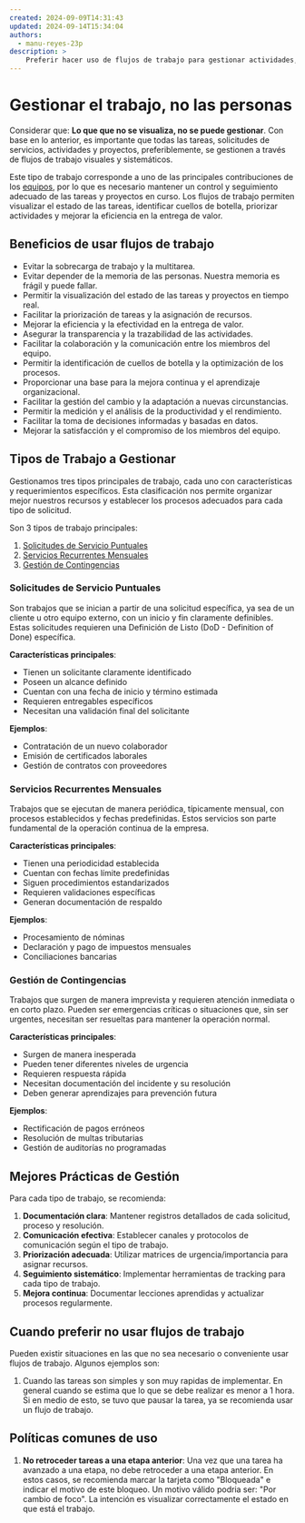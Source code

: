 ```yaml
---
created: 2024-09-09T14:31:43
updated: 2024-09-14T15:34:04
authors:
  - manu-reyes-23p
description: >
    Preferir hacer uso de flujos de trabajo para gestionar actividades, solicitudes generales, tareas y proyectos.
---
```


# Gestionar el trabajo, no las personas

Considerar que: **Lo que que no se visualiza, no se puede gestionar**. Con base en lo anterior, es importante que todas las tareas, solicitudes de servicios, actividades y proyectos, preferiblemente, se gestionen a través de flujos de trabajo visuales y sistemáticos.

Este tipo de trabajo corresponde a uno de las principales contribuciones de los [equipos](/organization#equipos-operacionales), por lo que es necesario mantener un control y seguimiento adecuado de las tareas y proyectos en curso. Los flujos de trabajo permiten visualizar el estado de las tareas, identificar cuellos de botella, priorizar actividades y mejorar la eficiencia en la entrega de valor.

## Beneficios de usar flujos de trabajo

- Evitar la sobrecarga de trabajo y la multitarea.
- Evitar depender de la memoria de las personas. Nuestra memoria es frágil y puede fallar.
- Permitir la visualización del estado de las tareas y proyectos en tiempo real.
- Facilitar la priorización de tareas y la asignación de recursos.
- Mejorar la eficiencia y la efectividad en la entrega de valor.
- Asegurar la transparencia y la trazabilidad de las actividades.
- Facilitar la colaboración y la comunicación entre los miembros del equipo.
- Permitir la identificación de cuellos de botella y la optimización de los procesos.
- Proporcionar una base para la mejora continua y el aprendizaje organizacional.
- Facilitar la gestión del cambio y la adaptación a nuevas circunstancias.
- Permitir la medición y el análisis de la productividad y el rendimiento.
- Facilitar la toma de decisiones informadas y basadas en datos.
- Mejorar la satisfacción y el compromiso de los miembros del equipo.

## Tipos de Trabajo a Gestionar

Gestionamos tres tipos principales de trabajo, cada uno con características y requerimientos específicos. Esta clasificación nos permite organizar mejor nuestros recursos y establecer los procesos adecuados para cada tipo de solicitud.

Son 3 tipos de trabajo principales:

1. [Solicitudes de Servicio Puntuales](#solicitudes-de-servicio-puntuales)
2. [Servicios Recurrentes Mensuales](#servicios-recurrentes-mensuales)
3. [Gestión de Contingencias](#gestión-de-contingencias)

### Solicitudes de Servicio Puntuales

Son trabajos que se inician a partir de una solicitud específica, ya sea de un cliente u otro equipo externo, con un inicio y fin claramente definibles. Estas solicitudes requieren una Definición de Listo (DoD - Definition of Done) específica.

**Características principales**:

- Tienen un solicitante claramente identificado
- Poseen un alcance definido
- Cuentan con una fecha de inicio y término estimada
- Requieren entregables específicos
- Necesitan una validación final del solicitante

**Ejemplos**:

- Contratación de un nuevo colaborador
- Emisión de certificados laborales
- Gestión de contratos con proveedores

### Servicios Recurrentes Mensuales

Trabajos que se ejecutan de manera periódica, típicamente mensual, con procesos establecidos y fechas predefinidas. Estos servicios son parte fundamental de la operación continua de la empresa.

**Características principales**:

- Tienen una periodicidad establecida
- Cuentan con fechas límite predefinidas
- Siguen procedimientos estandarizados
- Requieren validaciones específicas
- Generan documentación de respaldo

**Ejemplos**:

- Procesamiento de nóminas
- Declaración y pago de impuestos mensuales
- Conciliaciones bancarias

### Gestión de Contingencias

Trabajos que surgen de manera imprevista y requieren atención inmediata o en corto plazo. Pueden ser emergencias críticas o situaciones que, sin ser urgentes, necesitan ser resueltas para mantener la operación normal.

**Características principales**:

- Surgen de manera inesperada
- Pueden tener diferentes niveles de urgencia
- Requieren respuesta rápida
- Necesitan documentación del incidente y su resolución
- Deben generar aprendizajes para prevención futura

**Ejemplos**:

- Rectificación de pagos erróneos
- Resolución de multas tributarias
- Gestión de auditorías no programadas

## Mejores Prácticas de Gestión

Para cada tipo de trabajo, se recomienda:

1. **Documentación clara**: Mantener registros detallados de cada solicitud, proceso y resolución.
2. **Comunicación efectiva**: Establecer canales y protocolos de comunicación según el tipo de trabajo.
3. **Priorización adecuada**: Utilizar matrices de urgencia/importancia para asignar recursos.
4. **Seguimiento sistemático**: Implementar herramientas de tracking para cada tipo de trabajo.
5. **Mejora continua**: Documentar lecciones aprendidas y actualizar procesos regularmente.

## Cuando preferir no usar flujos de trabajo

Pueden existir situaciones en las que no sea necesario o conveniente usar flujos de trabajo. Algunos ejemplos son:

1. Cuando las tareas son simples y son muy rapidas de implementar. En general cuando se estima que lo que se debe realizar es menor a 1 hora. Si en medio de esto, se tuvo que pausar la tarea, ya se recomienda usar un flujo de trabajo.

## Políticas comunes de uso

1. **No retroceder tareas a una etapa anterior**: Una vez que una tarea ha avanzado a una etapa, no debe retroceder a una etapa anterior. En estos casos, se recomienda marcar la tarjeta como "Bloqueada" e indicar el motivo de este bloqueo. Un motivo válido podria ser: "Por cambio de foco". La intención es visualizar correctamente el estado en que está el trabajo.
